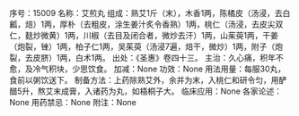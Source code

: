 序号：15009
名称：艾煎丸
组成：熟艾1斤（末），木香1两，陈橘皮（汤浸，去白瓤，焙）1两，厚朴（去粗皮，涂生姜汁炙令香熟）1两，桃仁（汤浸，去皮尖双仁，麸炒微黄）1两，川椒（去目及闭合者，微炒去汗）1两，山茱萸1两，干姜（炮裂，锉）1两，柏子仁1两，吴茱萸（汤浸7遍，焙干，微炒）1两，附子（炮裂，去皮脐）1两，白术1两。
出处：《圣惠》卷四十三。
主治：久心痛，积年不愈，及冷气积块，少思饮食。
加减：None
功效：None
用法用量：每服30丸，食前以粥饮送下。
制备方法：上药除熟艾外，余并为末，入桃仁和研令匀，用酽醋5升，熬艾末成膏，入诸药为丸，如梧桐子大。
临床应用：None
各家论述：None
用药禁忌：None
附注：None
